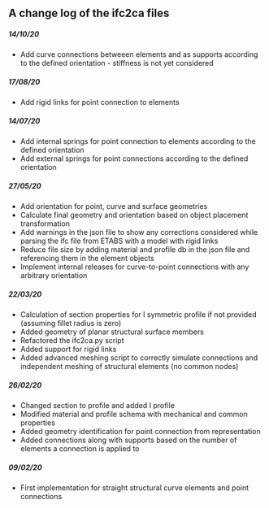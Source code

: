 ## A change log of the ifc2ca files

##### 14/10/20
- Add curve connections betweeen elements and as supports according to the defined orientation - stiffness is not yet considered

##### 17/08/20
- Add rigid links for point connection to elements

##### 14/07/20
- Add internal springs for point connection to elements according to the defined orientation
- Add external springs for point connections according to the defined orientation

##### 27/05/20
- Add orientation for point, curve and surface geometries
- Calculate final geometry and orientation based on object placement transformation
- Add warnings in the json file to show any corrections considered while parsing the ifc file from ETABS with a model with rigid links
- Reduce file size by adding material and profile db in the json file and referencing them in the element objects
- Implement internal releases for curve-to-point connections with any arbitrary orientation

##### 22/03/20
- Calculation of section properties for I symmetric profile if not provided (assuming fillet radius is zero)
- Added geometry of planar structural surface members
- Refactored the ifc2ca.py script
- Added support for rigid links
- Added advanced meshing script to correctly simulate connections and independent meshing of structural elements (no common nodes)

##### 26/02/20
- Changed section to profile and added I profile
- Modified material and profile schema with mechanical and common properties
- Added geometry identification for point connection from representation
- Added connections along with supports based on the number of elements a connection is applied to

##### 09/02/20
- First implementation for straight structural curve elements and point connections
